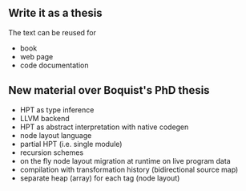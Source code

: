 ## Write it as a thesis

The text can be reused for
- book
- web page
- code documentation

## New material over Boquist's PhD thesis
- HPT as type inference
- LLVM backend
- HPT as abstract interpretation with native codegen
- node layout language
- partial HPT (i.e. single module)
- recursion schemes
- on the fly node layout migration at runtime on live program data
- compilation with transformation history (bidirectional source map)
- separate heap (array) for each tag (node layout)
